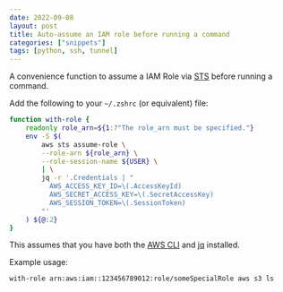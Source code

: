 ```yaml
---
date: 2022-09-08
layout: post
title: Auto-assume an IAM role before running a command
categories: ["snippets"]
tags: [python, ssh, tunnel]
---
```



A convenience function to assume a IAM Role via [STS](https://docs.aws.amazon.com/STS/latest/APIReference/welcome.html) before running a command.

Add the following to your `~/.zshrc` (or equivalent) file:

```sh
function with-role {
    readonly role_arn=${1:?"The role_arn must be specified."}
    env -S $(
        aws sts assume-role \
        --role-arn ${role_arn} \
        --role-session-name ${USER} \
        | \
        jq -r '.Credentials | "
          AWS_ACCESS_KEY_ID=\(.AccessKeyId)
          AWS_SECRET_ACCESS_KEY=\(.SecretAccessKey)
          AWS_SESSION_TOKEN=\(.SessionToken)
        "'
    ) ${@:2}
}

```

This assumes that you have both the [AWS CLI](https://aws.amazon.com/cli/) and [jq](https://stedolan.github.io/jq/) installed.

Example usage:

```
with-role arn:aws:iam::123456789012:role/someSpecialRole aws s3 ls
```

